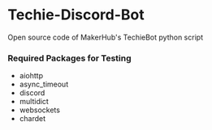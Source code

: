 # Techie-Discord-Bot
Open source code of MakerHub's TechieBot python script

### Required Packages for Testing
* aiohttp
* async_timeout
* discord
* multidict
* websockets
* chardet